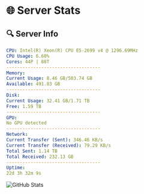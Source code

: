 # 🌐 Server Stats
## 🔍 Server Info
```yaml
CPU: Intel(R) Xeon(R) CPU E5-2699 v4 @ 1296.69MHz
CPU Usage: 6.60%
Cores: 44P | 88T
-----------------------------------
Memory:
Current Usage: 8.46 GB/503.74 GB
Available: 491.83 GB
-----------------------------------
Disk:
Current Usage: 32.41 GB/1.71 TB
Free: 1.59 TB
-----------------------------------
GPU:
No GPU detected
-----------------------------------
Network:
Current Transfer (Sent): 346.46 KB/s
Current Transfer (Received): 79.29 KB/s
Total Sent: 1.14 TB
Total Received: 232.13 GB
-----------------------------------
Uptime:
22d 3h 32m 9s
```
![GitHub Stats](https://img.shields.io/badge/Updated-2025-05-11_20:40:57-blue)